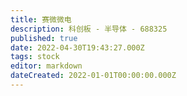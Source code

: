```yaml
---
title: 赛微微电
description: 科创板 - 半导体 - 688325
published: true
date: 2022-04-30T19:43:27.000Z
tags: stock
editor: markdown
dateCreated: 2022-01-01T00:00:00.000Z
---
```


